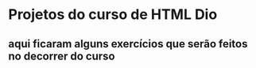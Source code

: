 # Projetos do curso de HTML Dio 

## aqui ficaram alguns exercícios que serão feitos no decorrer do curso